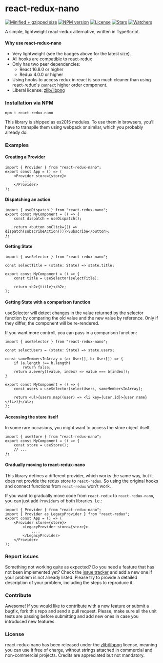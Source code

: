 # react-redux-nano

[![Minified + gzipped size](https://badgen.net/bundlephobia/minzip/react-redux-nano)](https://www.npmjs.com/package/react-redux-nano)
[![NPM version](https://badgen.net/npm/v/react-redux-nano)](https://www.npmjs.com/package/react-redux-nano)
[![License](https://badgen.net/github/license/lusito/react-redux-nano)](https://github.com/lusito/react-redux-nano/blob/master/LICENSE)
[![Stars](https://badgen.net/github/stars/lusito/react-redux-nano)](https://github.com/lusito/react-redux-nano)
[![Watchers](https://badgen.net/github/watchers/lusito/react-redux-nano)](https://github.com/lusito/react-redux-nano)

A simple, lightweight react-redux alternative, written in TypeScript.

#### Why use react-redux-nano

- Very lightweight (see the badges above for the latest size).
- All hooks are compatible to react-redux
- Only has two peer dependencies:
  - React 16.8.0 or higher
  - Redux 4.0.0 or higher
- Using hooks to access redux in react is soo much cleaner than using react-redux's `connect` higher order component.
- Liberal license: [zlib/libpng](https://github.com/Lusito/react-redux-nano/blob/master/LICENSE)

### Installation via NPM

```npm i react-redux-nano```

This library is shipped as es2015 modules. To use them in browsers, you'll have to transpile them using webpack or similar, which you probably already do.

### Examples

#### Creating a Provider

```tsx
import { Provider } from "react-redux-nano";
export const App = () => (
    <Provider store={store}>
        ....
    </Provider>
);
```

#### Dispatching an action

```tsx
import { useDispatch } from "react-redux-nano";
export const MyComponent = () => {
    const dispatch = useDispatch();

    return <button onClick={() => dispatch(subscribeAction())}>Subscribe</button>;
};
```

#### Getting State

```tsx
import { useSelector } from "react-redux-nano";

const selectTitle = (state: State) => state.title;

export const MyComponent = () => {
    const title = useSelector(selectTitle);

    return <h2>{title}</h2>;
};
```

#### Getting State with a comparison function

useSelector will detect changes in the value returned by the selector function by comparing the old value and the new value by reference. Only if they differ, the component will be re-rendered.

If you want more controll, you can pass in a comparison function:

```tsx
import { useSelector } from "react-redux-nano";

const selectUsers = (state: State) => state.users;

const sameMembersInArray = (a: User[], b: User[]) => {
    if (a.length !== b.length)
        return false;
    return a.every((value, index) => value === b[index]);
}

export const MyComponent = () => {
    const users = useSelector(selectUsers, sameMembersInArray);

    return <ul>{users.map((user) => <li key={user.id}>{user.name}</li>)}</ul>;
};
```

#### Accessing the store itself

In some rare occasions, you might want to access the store object itself.

```tsx
import { useStore } from "react-redux-nano";
export const MyComponent = () => {
    const store = useStore();
    // ...
};
```

#### Gradually moving to react-redux-nano

This library defines a different provider, which works the same way, but it does not provide the redux store to `react-redux`.
So using the original hooks and connect functions from `react-redux` won't work.

If you want to gradually move code from `react-redux` to `react-redux-nano`, you can just add `Provider`s of both libraries.
I.e.:
```tsx
import { Provider } from "react-redux-nano";
import { Provider as LegacyProvider } from "react-redux";
export const App = () => (
    <Provider store={store}>
        <LegacyProvider store={store}>
            ....
        </LegacyProvider>
    </Provider>
);
```

### Report issues

Something not working quite as expected? Do you need a feature that has not been implemented yet? Check the [issue tracker](https://github.com/Lusito/react-redux-nano/issues) and add a new one if your problem is not already listed. Please try to provide a detailed description of your problem, including the steps to reproduce it.

### Contribute

Awesome! If you would like to contribute with a new feature or submit a bugfix, fork this repo and send a pull request. Please, make sure all the unit tests are passing before submitting and add new ones in case you introduced new features.

### License

react-redux-nano has been released under the [zlib/libpng](https://github.com/Lusito/react-redux-nano/blob/master/LICENSE) license, meaning you
can use it free of charge, without strings attached in commercial and non-commercial projects. Credits are appreciated but not mandatory.
